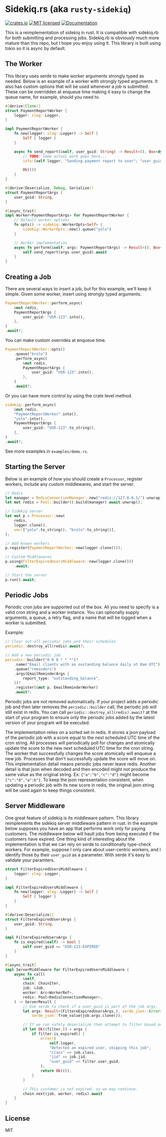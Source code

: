 Sidekiq.rs (aka `rusty-sidekiq`)
================================

[![crates.io](https://img.shields.io/crates/v/rusty-sidekiq.svg)](https://crates.io/crates/rusty-sidekiq/)
[![MIT licensed](https://img.shields.io/badge/license-MIT-blue.svg)](./LICENSE.md)
[![Documentation](https://docs.rs/rusty-sidekiq/badge.svg)](https://docs.rs/rusty-sidekiq/)

This is a reimplementation of sidekiq in rust. It is compatible with sidekiq.rb for both submitting and processing jobs.
Sidekiq.rb is obviously much more mature than this repo, but I hope you enjoy using it. This library is built using tokio
so it is async by default.


## The Worker

This library uses serde to make worker arguments strongly typed as needed. Below is an example of a worker with strongly
typed arguments. It also has custom options that will be used whenever a job is submitted. These can be overridden at 
enqueue time making it easy to change the queue name, for example, should you need to.

```rust
#[derive(Clone)]
struct PaymentReportWorker {
    logger: slog::Logger,
}

impl PaymentReportWorker {
    fn new(logger: slog::Logger) -> Self {
        Self { logger }
    }

    async fn send_report(&self, user_guid: String) -> Result<(), Box<dyn std::error::Error>> {
        // TODO: Some actual work goes here...
        info!(self.logger, "Sending payment report to user"; "user_guid" => user_guid);

        Ok(())
    }
}

#[derive(Deserialize, Debug, Serialize)]
struct PaymentReportArgs {
    user_guid: String,
}

#[async_trait]
impl Worker<PaymentReportArgs> for PaymentReportWorker {
    // Default worker options
    fn opts() -> sidekiq::WorkerOpts<Self> {
        sidekiq::WorkerOpts::new().queue("yolo")
    }

    // Worker implementation
    async fn perform(&self, args: PaymentReportArgs) -> Result<(), Box<dyn std::error::Error>> {
        self.send_report(args.user_guid).await
    }
}
```


## Creating a Job

There are several ways to insert a job, but for this example, we'll keep it simple. Given some worker, insert using strongly
typed arguments.

```rust
PaymentReportWorker::perform_async(
    &mut redis,
    PaymentReportArgs {
        user_guid: "USR-123".into(),
    },
)
.await?;
```

You can make custom overrides at enqueue time.

```rust
PaymentReportWorker::opts()
    .queue("brolo")
    .perform_async(
        &mut redis,
        PaymentReportArgs {
            user_guid: "USR-123".into(),
        },
    )
    .await?;
```

Or you can have more control by using the crate level method.

```rust
sidekiq::perform_async(
    &mut redis,
    "PaymentReportWorker".into(),
    "yolo".into(),
    PaymentReportArgs {
        user_guid: "USR-123".to_string(),
    },
)
.await?;
```

See more examples in `examples/demo.rs`.


## Starting the Server

Below is an example of how you should create a `Processor`, register workers, include any
custom middlewares, and start the server.

```rust
// Redis
let manager = RedisConnectionManager::new("redis://127.0.0.1/").unwrap();
let mut redis = Pool::builder().build(manager).await.unwrap();

// Sidekiq server
let mut p = Processor::new(
    redis,
    logger.clone(),
    vec!["yolo".to_string(), "brolo".to_string()],
);

// Add known workers
p.register(PaymentReportWorker::new(logger.clone()));

// Custom Middlewares
p.using(FilterExpiredUsersMiddleware::new(logger.clone()))
    .await;

// Start the server
p.run().await;
```


## Periodic Jobs

Periodic cron jobs are supported out of the box. All you need to specify is a valid
cron string and a worker instance. You can optionally supply arguments, a queue, a
retry flag, and a name that will be logged when a worker is submitted.

Example:

```rust
// Clear out all periodic jobs and their schedules
periodic::destroy_all(redis).await?;

// Add a new periodic job
periodic::builder("0 0 8 * * *")?
    .name("Email clients with an oustanding balance daily at 8am UTC")
    .queue("reminders")
    .args(EmailReminderArgs {
        report_type: "outstanding_balance",
    })?
    .register(&mut p, EmailReminderWorker)
    .await?;
```

Periodic jobs are not removed automatically. If your project adds a periodic job and
then later removes the `periodic::builder` call, the periodic job will still exist in
redis. You can call `periodic::destroy_all(redis).await?` at the start of your program
to ensure only the periodic jobs added by the latest version of your program will be 
executed.

The implementation relies on a sorted set in redis. It stores a json payload of the
periodic job with a score equal to the next scheduled UTC time of the cron string. All
processes will periodically poll for changes and atomically update the score to the new
next scheduled UTC time for the cron string. The worker that successfully changes the
score atomically will enqueue a new job. Processes that don't successfully update the 
score will move on. This implementation detail means periodic jobs never leave redis.
Another detail is that json when decoded and then encoded might not produce the same
value as the original string. Ex: `{"a":"b","c":"d"}` might become `{"c":"d","a":b"}`.
To keep the json representation consistent, when updating a periodic job with its new
score in redis, the original json string will be used again to keep things consistent.


## Server Middleware

One great feature of sidekiq is its middleware pattern. This library reimplements the
sidekiq server middleware pattern in rust. In the example below supposes you have an
app that performs work only for paying customers. The middleware below will hault jobs
from being executed if the customers have expired. One thing kind of interesting about
the implementation is that we can rely on serde to conditionally type-check workers.
For example, suppose I only care about user-centric workers, and I identify those by their
`user_guid` as a parameter. With serde it's easy to validate your paramters.

```rust
struct FilterExpiredUsersMiddleware {
    logger: slog::Logger,
}

impl FilterExpiredUsersMiddleware {
    fn new(logger: slog::Logger) -> Self {
        Self { logger }
    }
}

#[derive(Deserialize)]
struct FiltereExpiredUsersArgs {
    user_guid: String,
}

impl FiltereExpiredUsersArgs {
    fn is_expired(&self) -> bool {
        self.user_guid == "USR-123-EXPIRED"
    }
}

#[async_trait]
impl ServerMiddleware for FilterExpiredUsersMiddleware {
    async fn call(
        &self,
        chain: ChainIter,
        job: &Job,
        worker: Arc<WorkerRef>,
        redis: Pool<RedisConnectionManager>,
    ) -> ServerResult {
        // Use serde to check if a user_guid is part of the job args.
        let args: Result<(FiltereExpiredUsersArgs,), serde_json::Error> =
            serde_json::from_value(job.args.clone());

        // If we can safely deserialize then attempt to filter based on user guid.
        if let Ok((filter,)) = args {
            if filter.is_expired() {
                error!(
                    self.logger,
                    "Detected an expired user, skipping this job";
                    "class" => job.class,
                    "jid" => job.jid,
                    "user_guid" => filter.user_guid,
                );
                return Ok(());
            }
        }

        // This customer is not expired, so we may continue.
        chain.next(job, worker, redis).await
    }
}
```


## License

MIT
